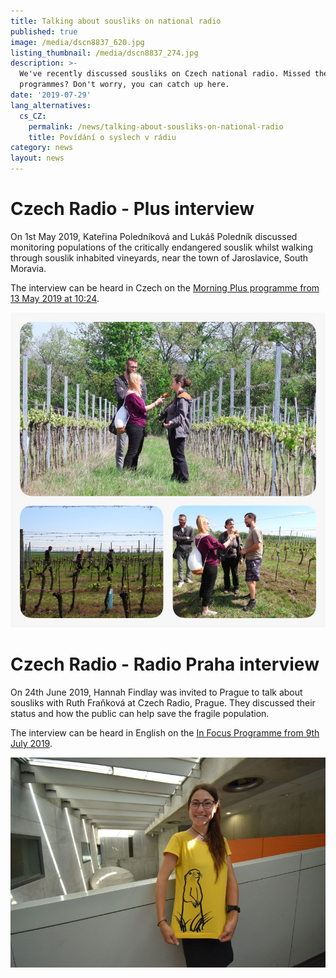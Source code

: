 ```yaml
---
title: Talking about sousliks on national radio
published: true
image: /media/dscn8837_620.jpg
listing_thumbnail: /media/dscn8837_274.jpg
description: >-
  We've recently discussed sousliks on Czech national radio. Missed the
  programmes? Don't worry, you can catch up here.
date: '2019-07-29'
lang_alternatives:
  cs_CZ:
    permalink: /news/talking-about-sousliks-on-national-radio
    title: Povídání o syslech v rádiu
category: news
layout: news
---
```

# Czech Radio - Plus interview

On 1st May 2019, Kateřina Poledníková and Lukáš Poledník discussed monitoring populations of the critically endangered souslik whilst walking through souslik inhabited vineyards, near the town of Jaroslavice, South Moravia.

The interview can be heard in Czech on the [Morning Plus programme from 13 May 2019 at 10:24](http://bit.ly/sysliczechradio).

![Photo: Hannah Findlay](/media/whatsapp-image-2019-07-29-at-17.55.52.jpeg "Katerina and Lukas Polednik discussing sousliks in the vineyards of South Moravia")

# Czech Radio - Radio Praha interview

On 24th June 2019, Hannah Findlay was invited to Prague to talk about sousliks with Ruth Fraňková at Czech Radio, Prague. They discussed their status and how the public can help save the fragile population.

The interview can be heard in English on the [In Focus Programme from 9th July 2019](http://bit.ly/sysliradiopraha).

![Photo: Ondřej Tomšů](/media/czech-radio-by-ondrej-tomsu.jpg "Hannah Findlay at Czech Radio Headquarters in Prague")
